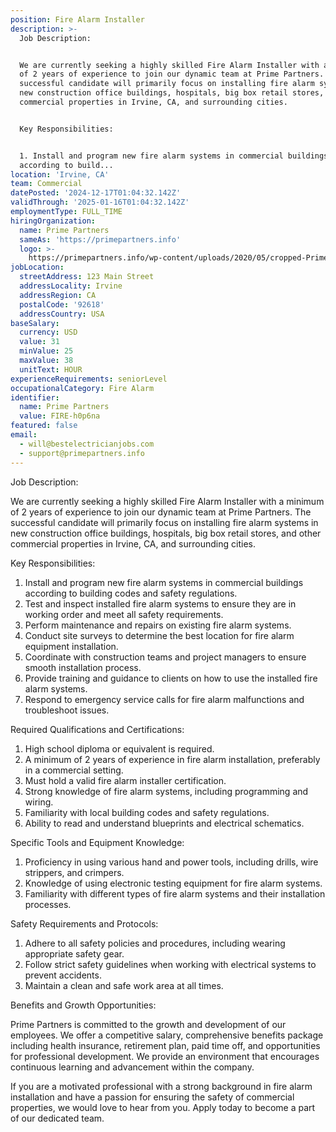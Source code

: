 ```yaml
---
position: Fire Alarm Installer
description: >-
  Job Description:


  We are currently seeking a highly skilled Fire Alarm Installer with a minimum
  of 2 years of experience to join our dynamic team at Prime Partners. The
  successful candidate will primarily focus on installing fire alarm systems in
  new construction office buildings, hospitals, big box retail stores, and other
  commercial properties in Irvine, CA, and surrounding cities. 


  Key Responsibilities:


  1. Install and program new fire alarm systems in commercial buildings
  according to build...
location: 'Irvine, CA'
team: Commercial
datePosted: '2024-12-17T01:04:32.142Z'
validThrough: '2025-01-16T01:04:32.142Z'
employmentType: FULL_TIME
hiringOrganization:
  name: Prime Partners
  sameAs: 'https://primepartners.info'
  logo: >-
    https://primepartners.info/wp-content/uploads/2020/05/cropped-Prime-Partners-Logo-NO-BG-1-1.png
jobLocation:
  streetAddress: 123 Main Street
  addressLocality: Irvine
  addressRegion: CA
  postalCode: '92618'
  addressCountry: USA
baseSalary:
  currency: USD
  value: 31
  minValue: 25
  maxValue: 38
  unitText: HOUR
experienceRequirements: seniorLevel
occupationalCategory: Fire Alarm
identifier:
  name: Prime Partners
  value: FIRE-h0p6na
featured: false
email:
  - will@bestelectricianjobs.com
  - support@primepartners.info
---
```




Job Description:

We are currently seeking a highly skilled Fire Alarm Installer with a minimum of 2 years of experience to join our dynamic team at Prime Partners. The successful candidate will primarily focus on installing fire alarm systems in new construction office buildings, hospitals, big box retail stores, and other commercial properties in Irvine, CA, and surrounding cities. 

Key Responsibilities:

1. Install and program new fire alarm systems in commercial buildings according to building codes and safety regulations.
2. Test and inspect installed fire alarm systems to ensure they are in working order and meet all safety requirements.
3. Perform maintenance and repairs on existing fire alarm systems.
4. Conduct site surveys to determine the best location for fire alarm equipment installation.
5. Coordinate with construction teams and project managers to ensure smooth installation process.
6. Provide training and guidance to clients on how to use the installed fire alarm systems.
7. Respond to emergency service calls for fire alarm malfunctions and troubleshoot issues.

Required Qualifications and Certifications:

1. High school diploma or equivalent is required.
2. A minimum of 2 years of experience in fire alarm installation, preferably in a commercial setting.
3. Must hold a valid fire alarm installer certification.
4. Strong knowledge of fire alarm systems, including programming and wiring.
5. Familiarity with local building codes and safety regulations.
6. Ability to read and understand blueprints and electrical schematics.

Specific Tools and Equipment Knowledge:

1. Proficiency in using various hand and power tools, including drills, wire strippers, and crimpers.
2. Knowledge of using electronic testing equipment for fire alarm systems.
3. Familiarity with different types of fire alarm systems and their installation processes.

Safety Requirements and Protocols:

1. Adhere to all safety policies and procedures, including wearing appropriate safety gear.
2. Follow strict safety guidelines when working with electrical systems to prevent accidents.
3. Maintain a clean and safe work area at all times.

Benefits and Growth Opportunities:

Prime Partners is committed to the growth and development of our employees. We offer a competitive salary, comprehensive benefits package including health insurance, retirement plan, paid time off, and opportunities for professional development. We provide an environment that encourages continuous learning and advancement within the company.

If you are a motivated professional with a strong background in fire alarm installation and have a passion for ensuring the safety of commercial properties, we would love to hear from you. Apply today to become a part of our dedicated team.
